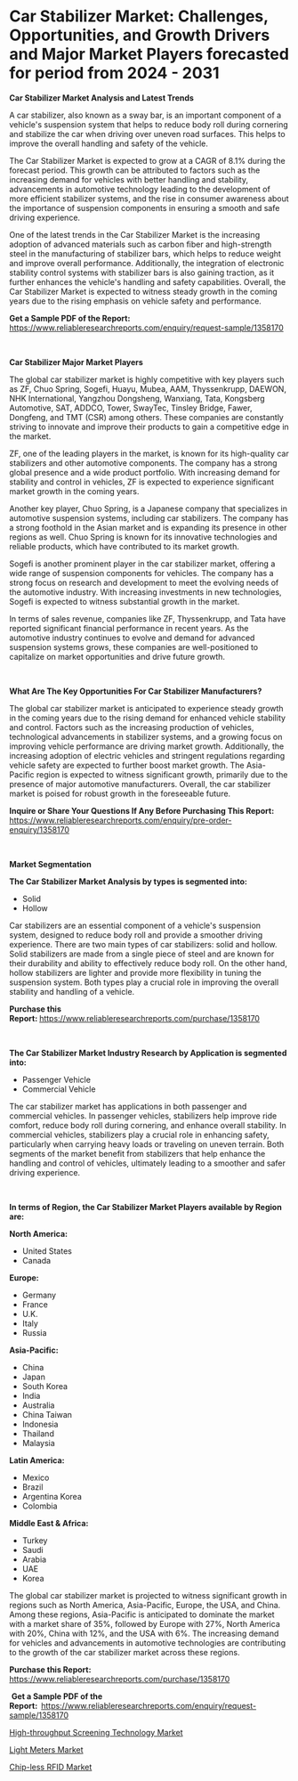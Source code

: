 <p><h1>Car Stabilizer Market: Challenges, Opportunities, and Growth Drivers and Major Market Players forecasted for period from 2024 - 2031</h1></p><p><strong>Car Stabilizer Market Analysis and Latest Trends</strong></p>
<p><p>A car stabilizer, also known as a sway bar, is an important component of a vehicle's suspension system that helps to reduce body roll during cornering and stabilize the car when driving over uneven road surfaces. This helps to improve the overall handling and safety of the vehicle.</p><p>The Car Stabilizer Market is expected to grow at a CAGR of 8.1% during the forecast period. This growth can be attributed to factors such as the increasing demand for vehicles with better handling and stability, advancements in automotive technology leading to the development of more efficient stabilizer systems, and the rise in consumer awareness about the importance of suspension components in ensuring a smooth and safe driving experience.</p><p>One of the latest trends in the Car Stabilizer Market is the increasing adoption of advanced materials such as carbon fiber and high-strength steel in the manufacturing of stabilizer bars, which helps to reduce weight and improve overall performance. Additionally, the integration of electronic stability control systems with stabilizer bars is also gaining traction, as it further enhances the vehicle's handling and safety capabilities. Overall, the Car Stabilizer Market is expected to witness steady growth in the coming years due to the rising emphasis on vehicle safety and performance.</p></p>
<p><strong>Get a Sample PDF of the Report:&nbsp;</strong> <a href="https://www.reliableresearchreports.com/enquiry/request-sample/1358170">https://www.reliableresearchreports.com/enquiry/request-sample/1358170</a></p>
<p>&nbsp;</p>
<p><strong>Car Stabilizer Major Market Players</strong></p>
<p><p>The global car stabilizer market is highly competitive with key players such as ZF, Chuo Spring, Sogefi, Huayu, Mubea, AAM, Thyssenkrupp, DAEWON, NHK International, Yangzhou Dongsheng, Wanxiang, Tata, Kongsberg Automotive, SAT, ADDCO, Tower, SwayTec, Tinsley Bridge, Fawer, Dongfeng, and TMT (CSR) among others. These companies are constantly striving to innovate and improve their products to gain a competitive edge in the market.</p><p>ZF, one of the leading players in the market, is known for its high-quality car stabilizers and other automotive components. The company has a strong global presence and a wide product portfolio. With increasing demand for stability and control in vehicles, ZF is expected to experience significant market growth in the coming years.</p><p>Another key player, Chuo Spring, is a Japanese company that specializes in automotive suspension systems, including car stabilizers. The company has a strong foothold in the Asian market and is expanding its presence in other regions as well. Chuo Spring is known for its innovative technologies and reliable products, which have contributed to its market growth.</p><p>Sogefi is another prominent player in the car stabilizer market, offering a wide range of suspension components for vehicles. The company has a strong focus on research and development to meet the evolving needs of the automotive industry. With increasing investments in new technologies, Sogefi is expected to witness substantial growth in the market.</p><p>In terms of sales revenue, companies like ZF, Thyssenkrupp, and Tata have reported significant financial performance in recent years. As the automotive industry continues to evolve and demand for advanced suspension systems grows, these companies are well-positioned to capitalize on market opportunities and drive future growth.</p></p>
<p>&nbsp;</p>
<p><strong>What Are The Key Opportunities For Car Stabilizer Manufacturers?</strong></p>
<p><p>The global car stabilizer market is anticipated to experience steady growth in the coming years due to the rising demand for enhanced vehicle stability and control. Factors such as the increasing production of vehicles, technological advancements in stabilizer systems, and a growing focus on improving vehicle performance are driving market growth. Additionally, the increasing adoption of electric vehicles and stringent regulations regarding vehicle safety are expected to further boost market growth. The Asia-Pacific region is expected to witness significant growth, primarily due to the presence of major automotive manufacturers. Overall, the car stabilizer market is poised for robust growth in the foreseeable future.</p></p>
<p><strong>Inquire or Share Your Questions If Any Before Purchasing This Report:</strong> <a href="https://www.reliableresearchreports.com/enquiry/pre-order-enquiry/1358170">https://www.reliableresearchreports.com/enquiry/pre-order-enquiry/1358170</a></p>
<p>&nbsp;</p>
<p><strong>Market Segmentation</strong></p>
<p><strong>The Car Stabilizer Market Analysis by types is segmented into:</strong></p>
<p><ul><li>Solid</li><li>Hollow</li></ul></p>
<p><p>Car stabilizers are an essential component of a vehicle's suspension system, designed to reduce body roll and provide a smoother driving experience. There are two main types of car stabilizers: solid and hollow. Solid stabilizers are made from a single piece of steel and are known for their durability and ability to effectively reduce body roll. On the other hand, hollow stabilizers are lighter and provide more flexibility in tuning the suspension system. Both types play a crucial role in improving the overall stability and handling of a vehicle.</p></p>
<p><strong>Purchase this Report:&nbsp;</strong><a href="https://www.reliableresearchreports.com/purchase/1358170">https://www.reliableresearchreports.com/purchase/1358170</a></p>
<p>&nbsp;</p>
<p><strong>The Car Stabilizer Market Industry Research by Application is segmented into:</strong></p>
<p><ul><li>Passenger Vehicle</li><li>Commercial Vehicle</li></ul></p>
<p><p>The car stabilizer market has applications in both passenger and commercial vehicles. In passenger vehicles, stabilizers help improve ride comfort, reduce body roll during cornering, and enhance overall stability. In commercial vehicles, stabilizers play a crucial role in enhancing safety, particularly when carrying heavy loads or traveling on uneven terrain. Both segments of the market benefit from stabilizers that help enhance the handling and control of vehicles, ultimately leading to a smoother and safer driving experience.</p></p>
<p>&nbsp;</p>
<p><strong>In terms of Region, the Car Stabilizer Market Players available by Region are:</strong></p>
<p>
    <p> <strong> North America: </strong>
        <ul>
            <li>United States</li>
            <li>Canada</li>
        </ul>
        </p> 
    <p> <strong> Europe: </strong>
        <ul>
            <li>Germany</li>
            <li>France</li>
            <li>U.K.</li>
            <li>Italy</li>
            <li>Russia</li>
        </ul>
        </p> 
    <p> <strong> Asia-Pacific: </strong>
        <ul>
            <li>China</li>
            <li>Japan</li>
            <li>South Korea</li>
            <li>India</li>
            <li>Australia</li>
            <li>China Taiwan</li>
            <li>Indonesia</li>
            <li>Thailand</li>
            <li>Malaysia</li>
        </ul>
        </p> 
    <p> <strong> Latin America: </strong>
        <ul>
            <li>Mexico</li>
            <li>Brazil</li>
            <li>Argentina Korea</li>
            <li>Colombia</li>
        </ul>
        </p> 
    <p> <strong> Middle East & Africa: </strong>
        <ul>
            <li>Turkey</li>
            <li>Saudi</li>
            <li>Arabia</li>
            <li>UAE</li>
            <li>Korea</li>
        </ul>
    </p>
    </p>
<p><p>The global car stabilizer market is projected to witness significant growth in regions such as North America, Asia-Pacific, Europe, the USA, and China. Among these regions, Asia-Pacific is anticipated to dominate the market with a market share of 35%, followed by Europe with 27%, North America with 20%, China with 12%, and the USA with 6%. The increasing demand for vehicles and advancements in automotive technologies are contributing to the growth of the car stabilizer market across these regions.</p></p>
<p><strong>Purchase this Report: </strong><a href="https://www.reliableresearchreports.com/purchase/1358170">https://www.reliableresearchreports.com/purchase/1358170</a></p>
<p>&nbsp;<strong>Get a Sample PDF of the Report:&nbsp;&nbsp;</strong><a href="https://www.reliableresearchreports.com/enquiry/request-sample/1358170">https://www.reliableresearchreports.com/enquiry/request-sample/1358170</a></p>
<p><strong></strong></p>
<p><p><a href="https://view.publitas.com/reportprime-1/high-throughput-screening-technology-market-size-growth-and-forecast-from-2023-2030/">High-throughput Screening Technology Market</a></p><p><a href="https://view.publitas.com/reportprime-1/light-meters-market-size-2023-2030-global-industrial-analysis-key-geographical-regions-market-share-top-key-players-product-types-and-forecast-research-report/">Light Meters Market</a></p><p><a href="https://view.publitas.com/reportprime-1/chip-less-rfid-market-size-share-trends-analysis-report-by-application-regional-outlook-competitive-strategies-and-segment-forecasts-2023-2030/">Chip-less RFID Market</a></p></p>